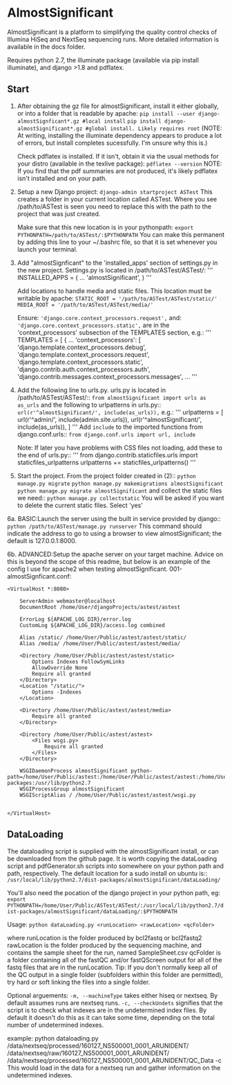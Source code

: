 
AlmostSignificant
=====

AlmostSignificant is a platform to simplifying the quality control checks of Illumina HiSeq and
NextSeq sequencing runs. More detailed information is available in the docs folder.

Requires python 2.7, the illuminate package (available via pip install illuminate), and django >1.8 and pdflatex. 

Start
-----------
1.  After obtaining the gz file for almostSignificant, install it either globally, or into a folder that is readable by apache:
        `pip install --user django-almostSignficant*.gz #local install`
        `pip install django-almostSignificant*.gz #global install. Likely requires root`
    (NOTE: At writing, installing the illuminate dependency appears to produce a lot of errors, but install completes sucessfully. I'm unsure why this is.)

    Check pdflatex is installed. If it isn't, obtain it via the usual methods for your distro (available in the texlive package):
        `pdflatex --version`
    NOTE: If you find that the pdf summaries are not produced, it's likely pdflatex isn't installed and on your path.

2.  Setup a new Django project:
        `django-admin startproject ASTest`
    This creates a folder in your current location called ASTest. Where you see /path/to/ASTest is seen you need to replace this with the path to the project that was just created.

    Make sure that this new location is in your pythonpath:
        `export PYTHONPATH=/path/to/ASTest/:$PYTHONPATH`
    You can make this permanent by adding this line to your ~/.bashrc file, so that it is set whenever you launch your terminal.

3.  Add "almostSignficant" to the 'installed_apps' section of settings.py in the new project. 
    Settings.py is located in /path/to/ASTest/ASTest/:
        '''
			INSTALLED_APPS = (
            ...
            'almostSignificant',
        )
		'''
    
    Add locations to handle media and static files. This location must be writable by apache:
        `STATIC_ROOT = '/path/to/ASTest/ASTest/static/'`
        `MEDIA_ROOT = '/path/to/ASTest/ASTest/media/'`

    Ensure:
        `'django.core.context_processors.request',`
    and:
        `'django.core.context_processors.static',`
    are in the 'context_processors' subsection of the TEMPLATES section, e.g.:
        '''
			TEMPLATES = [
            {
            ...
                    'context_processors': [
                        'django.template.context_processors.debug',
                        'django.template.context_processors.request',
                        'django.template.context_processors.static',
                        'django.contrib.auth.context_processors.auth',
                        'django.contrib.messages.context_processors.messages',
            ...
		'''

4.  Add the following line to urls.py.
    urls.py is located in /path/to/ASTest/ASTest/::
        `from almostSignificant import urls as as_urls`
    and the following to urlpatterns in urls.py::
        `url(r'^almostSignificant/', include(as_urls)),`
    e.g.:
		'''
        urlpatterns = [
            url(r'^admin/', include(admin.site.urls)),
            url(r'^almostSignificant/', include(as_urls)),
        ]
		'''
    Add `include` to the imported functions from django.conf.urls::
        `from django.conf.urls import url, include`
          
    Note: If later you have problems with CSS files not loading, add these to the end of urls.py::
		'''
        from django.contrib.staticfiles.urls import staticfiles_urlpatterns
        urlpatterns += staticfiles_urlpatterns()
		'''

    

5.  Start the project. From the project folder created in (2)::
        `python manage.py migrate`
        `python manage.py makemigrations almostSignificant`
        `python manage.py migrate almostSignificant`
    and collect the static files we need::
        `python manage.py collectstatic`
    You will be asked if you want to delete the current static files. Select 'yes'

6a. BASIC:Launch the server using the built in service provided by django::
        `python /path/to/ASTest/manage.py runserver`
    This command should indicate the address to go to using a browser to view almostSignificant; the default is 127.0.0.1:8000.

6b. ADVANCED:Setup the apache server on your target machine. Advice on this is beyond the scope of this readme, but below is an example of the config I use for apache2 when testing almostSignificant. 
    001-almostSignficant.conf:
        
    <VirtualHost *:8080>
    
    	ServerAdmin webmaster@localhost
    	DocumentRoot /home/User/djangoProjects/astest/astest
    
    	ErrorLog ${APACHE_LOG_DIR}/error.log
    	CustomLog ${APACHE_LOG_DIR}/access.log combined
    
    	Alias /static/ /home/User/Public/astest/astest/static/
    	Alias /media/ /home/User/Public/astest/astest/media/
    
    	<Directory /home/User/Public/astest/astest/static>
    		Options Indexes FollowSymLinks
    		AllowOverride None
    		Require all granted
    	</Directory>
    	<Location "/static/">
    		Options -Indexes
    	</Location>
    
    	<Directory /home/User/Public/astest/astest/media>
    		Require all granted
    	</Directory>
    
    	<Directory /home/User/Public/astest/astest>
    		<Files wsgi.py>
    			Require all granted
    		</Files>
    	</Directory>
    
    	WSGIDaemonProcess almostSignificant python-path=/home/User/Public/astest:/home/User/Public/astest/astest:/home/User/.local/lib/python2.7/site-packages:/usr/lib/python2.7
    	WSGIProcessGroup almostSignificant
    	WSGIScriptAlias / /home/User/Public/astest/astest/wsgi.py
    	
    	
    </VirtualHost>



DataLoading
----------

The dataloading script is supplied with the almostSignificant install, or can be downloaded from the github page. It is worth copying the dataLoading script and pdfGenerator.sh scripts into somewhere on your python path and path, respectively. The default location for a sudo install on ubuntu is::
    `/usr/local/lib/python2.7/dist-packages/almostSignificant/dataLoading/`

You'll also need the pocation of the django project in your python path, eg:
    `export PYTHONPATH=/home/User/Public/ASTest/ASTest/:/usr/local/lib/python2.7/dist-packages/almostSignificant/dataLoading/:$PYTHONPATH`

Usage:
    `python dataLoading.py <runLocation> <rawLocation> <qcFolder>` 

where runLocation is the folder produced by bcl2fastq or bcl2fastq2
rawLocation is the folder produced by the sequencing machine, and contains the sample sheet for the run, named SampleSheet.csv
qcFolder is a folder containing all of the fastQC and/or fastQScreen output for all of the fastq files that are in the runLocation. 
Tip: If you don't normally keep all of the QC output in a single folder (subfolders within this folder are permitted), try hard or soft linking the files into a single folder.

Optional arguements:
`-m, --machineType` takes either hiseq or nextseq. By default assumes runs are nextseq runs.
`-c, --checkUndets` signifies that the script is to check what indexes are in the undetermined index files. By default it doesn't do this as it can take some time, depending on the total number of undetermined indexes. 

example:
    python dataloading.py /data/nextseq/processed/160127_NS500001_0001_ARUNIDENT/ /data/nextseq/raw/160127_NS500001_0001_ARUNIDENT/ /data/nextseq/processed/160127_NS500001_0001_ARUNIDENT/QC_Data -c
This would load in the data for a nextseq run and gather information on the undetermined indexes.

